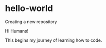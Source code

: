 # hello-world
Creating a new repository

Hi Humans!

This begins my journey of learning how to code.
